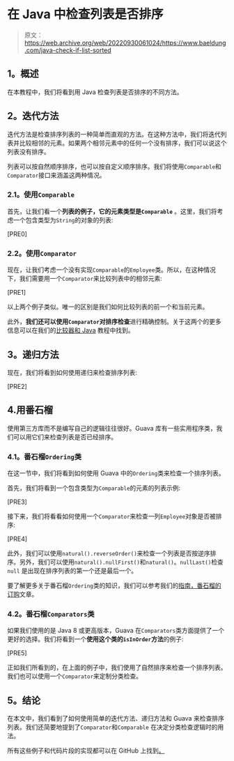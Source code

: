 # 在 Java 中检查列表是否排序

> 原文：<https://web.archive.org/web/20220930061024/https://www.baeldung.com/java-check-if-list-sorted>

## **1。概述**

在本教程中，我们将看到用 Java 检查列表是否排序的不同方法。

## **2。迭代方法**

迭代方法是检查排序列表的一种简单而直观的方法。在这种方法中，我们将迭代列表并比较相邻的元素。如果两个相邻元素中的任何一个没有排序，我们可以说这个列表没有排序。

列表可以按自然顺序排序，也可以按自定义顺序排序。我们将使用`Comparable`和`Comparator`接口来涵盖这两种情况。

### **2.1。使用`Comparable`**

首先，让我们看一个**列表的例子，它的元素类型是`Comparable`** 。这里，我们将考虑一个包含类型为`String`的对象的列表:

[PRE0]

### **2.2。使用`Comparator`**

现在，让我们考虑一个没有实现`Comparable`的`Employee`类。所以，在这种情况下，我们需要用一个`Comparator`来比较列表中的相邻元素:

[PRE1]

以上两个例子类似。唯一的区别是我们如何比较列表的前一个和当前元素。

此外，**我们还可以使用`Comparator`对排序检查**进行精确控制。关于这两个的更多信息可以在我们的[比较器和 Java](/web/20221206015113/https://www.baeldung.com/java-comparator-comparable) 教程中找到。

## **3。递归方法**

现在，我们将看到如何使用递归来检查排序列表:

[PRE2]

## 4.用番石榴

使用第三方库而不是编写自己的逻辑往往很好。Guava 库有一些实用程序类，我们可以用它们来检查列表是否已经排序。

### **4.1。番石榴`Ordering`类**

在这一节中，我们将看到如何使用 Guava 中的`Ordering`类来检查一个排序列表。

首先，我们将看到一个包含类型为`Comparable`的元素的列表示例:

[PRE3]

接下来，我们将看看如何使用一个`Comparator`来检查一列`Employee`对象是否被排序:

[PRE4]

此外，我们可以使用`natural().reverseOrder()`来检查一个列表是否按逆序排序。另外，我们可以使用`natural().nullFirst()`和`natural()`。`nullLast()`检查`null` 是出现在排序列表的第一个还是最后一个。

要了解更多关于番石榴`Ordering`类的知识，我们可以参考我们的[指南，番石榴的订购](/web/20221206015113/https://www.baeldung.com/guava-ordering)文章。

### **4.2。番石榴`Comparators`类**

如果我们使用的是 Java 8 或更高版本，Guava 在`Comparators`类方面提供了一个更好的选择。我们将看到一个**使用这个类的`isInOrder`方法**的例子:

[PRE5]

正如我们所看到的，在上面的例子中，我们使用了自然排序来检查一个排序列表。我们也可以使用一个`Comparator`来定制分类检查。

## **5。结论**

在本文中，我们看到了如何使用简单的迭代方法、递归方法和 Guava 来检查排序列表。我们还简要地提到了`Comparator`和`Comparable` 在决定分类检查逻辑时的用法。

所有这些例子和代码片段的实现都可以在 GitHub 上找到[。](https://web.archive.org/web/20221206015113/https://github.com/eugenp/tutorials/tree/master/algorithms-modules/algorithms-miscellaneous-3)